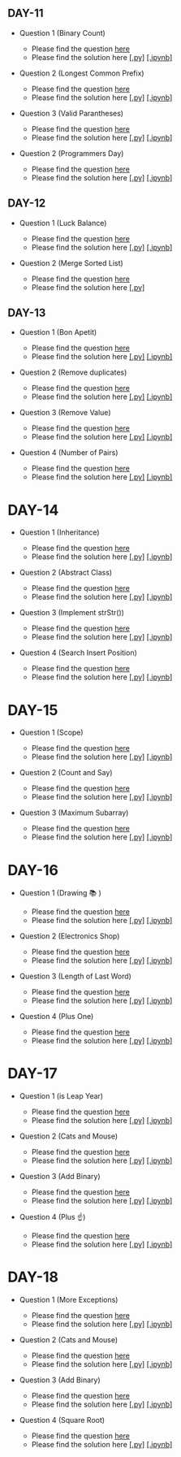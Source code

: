 ## DAY-11

* Question 1 (Binary Count)
    * Please find the question [here](./Day-11/Question-1/question.pdf)
    * Please find the solution here [[.py]](./Day-11/Question-1/solution.py) [[.ipynb]](./Day-11/Question-1/solution.ipynb)

* Question 2 (Longest Common Prefix)
    * Please find the question [here](https://leetcode.com/problems/longest-common-prefix/)
    * Please find the solution here [[.py]](./Day-11/Question-2/solution.py) [[.ipynb]](./Day-11/Question-2/solution.ipynb)

* Question 3 (Valid Parantheses)
    * Please find the question [here](https://leetcode.com/problems/valid-parentheses)
    * Please find the solution here [[.py]](./Day-11/Question-4/solution.py) [[.ipynb]](./Day-11/Question-2/solution.ipynb)

* Question 2 (Programmers Day)
    * Please find the question [here](./Day-11/Question-4/question.pdf)
    * Please find the solution here [[.py]](./Day-11/Question-4/solution.py) [[.ipynb]](./Day-11/Question-4/solution.ipynb)


## DAY-12

* Question 1 (Luck Balance)
    * Please find the question [here](./Day-12/Question-1/question.pdf)
    * Please find the solution here [[.py]](./Day-12/Question-1/solution.py) [[.ipynb]](./Day-12/Question-1/solution.ipynb)

* Question 2 (Merge Sorted List)
    * Please find the question [here](https://leetcode.com/problems/merge-two-sorted-lists/)
    * Please find the solution here [[.py]](./Day-12/Question-2/solution.py)

## DAY-13

* Question 1 (Bon Apetit)
    * Please find the question [here](./Day-13/Question-1/question.pdf)
    * Please find the solution here [[.py]](./Day-13/Question-1/solution.py) [[.ipynb]](./Day-13/Question-1/solution.ipynb)

* Question 2 (Remove duplicates)
    * Please find the question [here](https://leetcode.com/problems/remove-duplicates-from-sorted-array/)
    * Please find the solution here [[.py]](./Day-13/Question-2/solution.py) [[.ipynb]](./Day-13/Question-2/solution.ipynb)

* Question 3 (Remove Value)
    * Please find the question [here](https://leetcode.com/problems/remove-element/submissions/)
    * Please find the solution here [[.py]](./Day-13/Question-3/solution.py) [[.ipynb]](./Day-13/Question-3/solution.ipynb)

* Question 4 (Number of Pairs)
    * Please find the question [here](./Day-13/Question-4/question.pdf)
    * Please find the solution here [[.py]](./Day-13/Question-4/solution.py) [[.ipynb]](./Day-13/Question-4/solution.ipynb)

# DAY-14

* Question 1 (Inheritance)
    * Please find the question [here](./Day-14/Question-1/question.pdf)
    * Please find the solution here [[.py]](./Day-14/Question-1/solution.py) [[.ipynb]](./Day-14/Question-1/solution.ipynb)

* Question 2 (Abstract Class)
    * Please find the question [here](./Day-14/Question-2/question.pdf)
    * Please find the solution here [[.py]](./Day-14/Question-2/solution.py) [[.ipynb]](./Day-14/Question-2/solution.ipynb)

* Question 3 (Implement strStr())
    * Please find the question [here](https://leetcode.com/problems/implement-strstr)
    * Please find the solution here [[.py]](./Day-14/Question-3/solution.py) [[.ipynb]](./Day-14/Question-3/solution.ipynb)

* Question 4 (Search Insert Position)
    * Please find the question [here](https://leetcode.com/problems/search-insert-position/)
    * Please find the solution here [[.py]](./Day-14/Question-4/solution.py) [[.ipynb]](./Day-14/Question-4/solution.ipynb)


# DAY-15

* Question 1 (Scope)
    * Please find the question [here](./Day-15/Question-1/question.pdf)
    * Please find the solution here [[.py]](./Day-15/Question-1/solution.py) [[.ipynb]](./Day-15/Question-1/solution.ipynb)

* Question 2 (Count and Say)
    * Please find the question [here](https://leetcode.com/problems/count-and-say/)
    * Please find the solution here [[.py]](./Day-15/Question-2/solution.py) [[.ipynb]](./Day-15/Question-2/solution.ipynb)

* Question 3 (Maximum Subarray)
    * Please find the question [here](https://leetcode.com/problems/maximum-subarray)
    * Please find the solution here [[.py]](./Day-15/Question-3/solution.py) [[.ipynb]](./Day-15/Question-3/solution.ipynb)

# DAY-16

* Question 1 (Drawing 📚 )
    * Please find the question [here](./Day-16/Question-1/question.pdf)
    * Please find the solution here [[.py]](./Day-16/Question-1/solution.py) [[.ipynb]](./Day-16/Question-1/solution.ipynb)

* Question 2 (Electronics Shop)
    * Please find the question [here](./Day-16/Question-2/question.pdf)
    * Please find the solution here [[.py]](./Day-16/Question-2/solution.py) [[.ipynb]](./Day-16/Question-2/solution.ipynb)

* Question 3 (Length of Last Word)
    * Please find the question [here](https://leetcode.com/problems/length-of-last-word)
    * Please find the solution here [[.py]](./Day-16/Question-3/solution.py) [[.ipynb]](./Day-16/Question-3/solution.ipynb)

* Question 4 (Plus One)
    * Please find the question [here](https://leetcode.com/problems/plus-one/)
    * Please find the solution here [[.py]](./Day-16/Question-4/solution.py) [[.ipynb]](./Day-16/Question-4/solution.ipynb)

# DAY-17

* Question 1 (is Leap Year)
    * Please find the question [here](./Day-17/Question-1/question.pdf)
    * Please find the solution here [[.py]](./Day-17/Question-1/solution.py) [[.ipynb]](./Day-17/Question-1/solution.ipynb)

* Question 2 (Cats and Mouse)
    * Please find the question [here](./Day-17/Question-2/question.pdf)
    * Please find the solution here [[.py]](./Day-17/Question-2/solution.py) [[.ipynb]](./Day-17/Question-2/solution.ipynb)

* Question 3 (Add Binary)
    * Please find the question [here](https://leetcode.com/problems/add-binary/)
    * Please find the solution here [[.py]](./Day-17/Question-3/solution.py) [[.ipynb]](./Day-17/Question-3/solution.ipynb)

* Question 4 (Plus ☝️)
    * Please find the question [here](https://leetcode.com/problems/plus-one/)
    * Please find the solution here [[.py]](./Day-17/Question-4/solution.py) [[.ipynb]](./Day-17/Question-4/solution.ipynb)


# DAY-18

* Question 1 (More Exceptions)
    * Please find the question [here](./Day-18/Question-1/question.pdf)
    * Please find the solution here [[.py]](./Day-18/Question-1/solution.py) [[.ipynb]](./Day-18/Question-1/solution.ipynb)

* Question 2 (Cats and Mouse)
    * Please find the question [here](./Day-18/Question-2/question.pdf)
    * Please find the solution here [[.py]](./Day-18/Question-2/solution.py) [[.ipynb]](./Day-18/Question-2/solution.ipynb)

* Question 3 (Add Binary)
    * Please find the question [here](https://leetcode.com/problems/add-binary/)
    * Please find the solution here [[.py]](./Day-18/Question-3/solution.py) [[.ipynb]](./Day-18/Question-3/solution.ipynb)

* Question 4 (Square Root)
    * Please find the question [here](https://leetcode.com/problems/sqrtx/)
    * Please find the solution here [[.py]](./Day-18/Question-4/solution.py) [[.ipynb]](./Day-18/Question-4/solution.ipynb)
